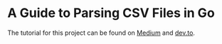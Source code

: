 # A Guide to Parsing CSV Files in Go
The tutorial for this project can be found on [Medium](https://duncanlew.medium.com/a-guide-to-parsing-csv-files-in-go-992b1636f139) and [dev.to](https://dev.to/duncanlew/a-guide-to-parsing-csv-files-in-go-4lp7).
